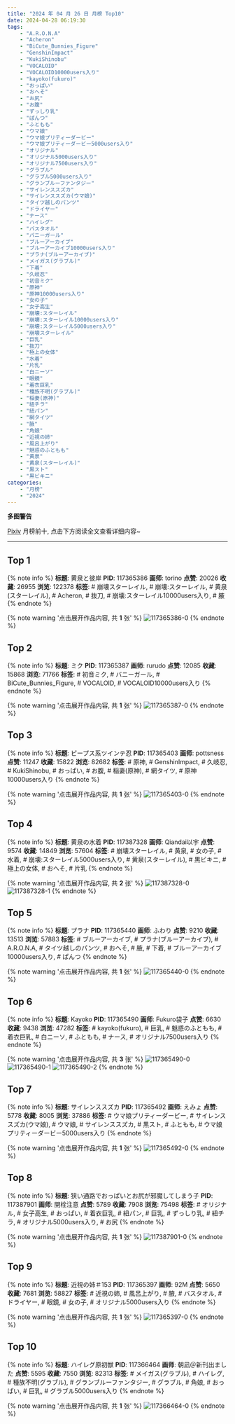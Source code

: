 ```yaml
---
title: "2024 年 04 月 26 日 月榜 Top10"
date: 2024-04-28 06:19:30
tags:
    - "A.R.O.N.A"
    - "Acheron"
    - "BiCute_Bunnies_Figure"
    - "GenshinImpact"
    - "KukiShinobu"
    - "VOCALOID"
    - "VOCALOID10000users入り"
    - "kayoko(fukuro)"
    - "おっぱい"
    - "おへそ"
    - "お尻"
    - "お腹"
    - "ずっしり乳"
    - "ぱんつ"
    - "ふともも"
    - "ウマ娘"
    - "ウマ娘プリティーダービー"
    - "ウマ娘プリティーダービー5000users入り"
    - "オリジナル"
    - "オリジナル5000users入り"
    - "オリジナル7500users入り"
    - "グラブル"
    - "グラブル5000users入り"
    - "グランブルーファンタジー"
    - "サイレンススズカ"
    - "サイレンススズカ(ウマ娘)"
    - "タイツ越しのパンツ"
    - "ドライヤー"
    - "ナース"
    - "ハイレグ"
    - "バスタオル"
    - "バニーガール"
    - "ブルーアーカイブ"
    - "ブルーアーカイブ10000users入り"
    - "プラナ(ブルーアーカイブ)"
    - "メイガス(グラブル)"
    - "下着"
    - "久岐忍"
    - "初音ミク"
    - "原神"
    - "原神10000users入り"
    - "女の子"
    - "女子高生"
    - "崩壊:スターレイル"
    - "崩壊:スターレイル10000users入り"
    - "崩壊:スターレイル5000users入り"
    - "崩壊スターレイル"
    - "巨乳"
    - "抜刀"
    - "極上の女体"
    - "水着"
    - "片乳"
    - "白ニーソ"
    - "眼鏡"
    - "着衣巨乳"
    - "種族不明(グラブル)"
    - "稲妻(原神)"
    - "紐チラ"
    - "紐パン"
    - "網タイツ"
    - "腋"
    - "角娘"
    - "近視の姉"
    - "風呂上がり"
    - "魅惑のふともも"
    - "黄泉"
    - "黄泉(スターレイル)"
    - "黒スト"
    - "黒ビキニ"
categories:
    - "月榜"
    - "2024"
---
```


<i class="fa fa-triangle-exclamation"></i>**多图警告**<i class="fa fa-triangle-exclamation"></i>

[Pixiv](https://www.pixiv.net/) 月榜前十, 点击下方阅读全文查看详细内容~

<!-- more -->

---

## Top 1

{% note info %}
**标题**: 黄泉と彼岸
**PID**: 117365386 **画师**: torino
**点赞**: 20026 **收藏**: 26955 **浏览**: 122378
**标签**: # 崩壊スターレイル, # 崩壊:スターレイル, # 黄泉(スターレイル), # Acheron, # 抜刀, # 崩壊:スターレイル10000users入り, # 腋
{% endnote %}

{% note warning '点击展开作品内容, 共 **1** 张' %}
![117365386-0](https://i.pixiv.re/img-original/img/2024/03/30/00/00/29/117365386_p0.jpg)
{% endnote %}

## Top 2

{% note info %}
**标题**: ミク
**PID**: 117365387 **画师**: rurudo
**点赞**: 12085 **收藏**: 15868 **浏览**: 71766
**标签**: # 初音ミク, # バニーガール, # BiCute_Bunnies_Figure, # VOCALOID, # VOCALOID10000users入り
{% endnote %}

{% note warning '点击展开作品内容, 共 **1** 张' %}
![117365387-0](https://i.pixiv.re/img-original/img/2024/03/30/00/00/30/117365387_p0.png)
{% endnote %}

## Top 3

{% note info %}
**标题**: ピープス系ツインテ忍
**PID**: 117365403 **画师**: pottsness
**点赞**: 11247 **收藏**: 15822 **浏览**: 82682
**标签**: # 原神, # GenshinImpact, # 久岐忍, # KukiShinobu, # おっぱい, # お腹, # 稲妻(原神), # 網タイツ, # 原神10000users入り
{% endnote %}

{% note warning '点击展开作品内容, 共 **1** 张' %}
![117365403-0](https://i.pixiv.re/img-original/img/2024/03/30/00/00/33/117365403_p0.jpg)
{% endnote %}

## Top 4

{% note info %}
**标题**: 黄泉の水着
**PID**: 117387328 **画师**: Qiandai以宇
**点赞**: 9574 **收藏**: 14849 **浏览**: 57604
**标签**: # 崩壊スターレイル, # 黄泉, # 女の子, # 水着, # 崩壊:スターレイル5000users入り, # 黄泉(スターレイル), # 黒ビキニ, # 極上の女体, # おへそ, # 片乳
{% endnote %}

{% note warning '点击展开作品内容, 共 **2** 张' %}
![117387328-0](https://i.pixiv.re/img-original/img/2024/03/31/23/31/05/117387328_p0.jpg)
![117387328-1](https://i.pixiv.re/img-original/img/2024/03/31/23/31/05/117387328_p1.jpg)
{% endnote %}

## Top 5

{% note info %}
**标题**: プラナ
**PID**: 117365440 **画师**: ふわり
**点赞**: 9210 **收藏**: 13513 **浏览**: 57883
**标签**: # ブルーアーカイブ, # プラナ(ブルーアーカイブ), # A.R.O.N.A, # タイツ越しのパンツ, # おへそ, # 腋, # 下着, # ブルーアーカイブ10000users入り, # ぱんつ
{% endnote %}

{% note warning '点击展开作品内容, 共 **1** 张' %}
![117365440-0](https://i.pixiv.re/img-original/img/2024/03/30/00/00/40/117365440_p0.jpg)
{% endnote %}

## Top 6

{% note info %}
**标题**: Kayoko
**PID**: 117365490 **画师**: Fukuro袋子
**点赞**: 6630 **收藏**: 9438 **浏览**: 47282
**标签**: # kayoko(fukuro), # 巨乳, # 魅惑のふともも, # 着衣巨乳, # 白ニーソ, # ふともも, # ナース, # オリジナル7500users入り
{% endnote %}

{% note warning '点击展开作品内容, 共 **3** 张' %}
![117365490-0](https://i.pixiv.re/img-original/img/2024/03/30/00/01/01/117365490_p0.jpg)
![117365490-1](https://i.pixiv.re/img-original/img/2024/03/30/00/01/01/117365490_p1.jpg)
![117365490-2](https://i.pixiv.re/img-original/img/2024/03/30/00/01/01/117365490_p2.jpg)
{% endnote %}

## Top 7

{% note info %}
**标题**: サイレンススズカ
**PID**: 117365492 **画师**: えみょ
**点赞**: 5778 **收藏**: 8005 **浏览**: 37886
**标签**: # ウマ娘プリティーダービー, # サイレンススズカ(ウマ娘), # ウマ娘, # サイレンススズカ, # 黒スト, # ふともも, # ウマ娘プリティーダービー5000users入り
{% endnote %}

{% note warning '点击展开作品内容, 共 **1** 张' %}
![117365492-0](https://i.pixiv.re/img-original/img/2024/03/30/00/01/03/117365492_p0.jpg)
{% endnote %}

## Top 8

{% note info %}
**标题**: 狭い通路でおっぱいとお尻が邪魔してしまう子
**PID**: 117387901 **画师**: 開栓注意
**点赞**: 5789 **收藏**: 7908 **浏览**: 75498
**标签**: # オリジナル, # 女子高生, # おっぱい, # 着衣巨乳, # 紐パン, # 巨乳, # ずっしり乳, # 紐チラ, # オリジナル5000users入り, # お尻
{% endnote %}

{% note warning '点击展开作品内容, 共 **1** 张' %}
![117387901-0](https://i.pixiv.re/img-original/img/2024/03/30/19/27/22/117387901_p0.jpg)
{% endnote %}

## Top 9

{% note info %}
**标题**: 近視の姉＃153
**PID**: 117365397 **画师**: 92M
**点赞**: 5650 **收藏**: 7681 **浏览**: 58827
**标签**: # 近視の姉, # 風呂上がり, # 腋, # バスタオル, # ドライヤー, # 眼鏡, # 女の子, # オリジナル5000users入り
{% endnote %}

{% note warning '点击展开作品内容, 共 **1** 张' %}
![117365397-0](https://i.pixiv.re/img-original/img/2024/03/30/00/00/32/117365397_p0.png)
{% endnote %}

## Top 10

{% note info %}
**标题**: ハイレグ原初獣
**PID**: 117366464 **画师**: 朝凪＠新刊出ました
**点赞**: 5595 **收藏**: 7550 **浏览**: 82313
**标签**: # メイガス(グラブル), # ハイレグ, # 種族不明(グラブル), # グランブルーファンタジー, # グラブル, # 角娘, # おっぱい, # 巨乳, # グラブル5000users入り
{% endnote %}

{% note warning '点击展开作品内容, 共 **1** 张' %}
![117366464-0](https://i.pixiv.re/img-original/img/2024/03/30/00/23/09/117366464_p0.jpg)
{% endnote %}
